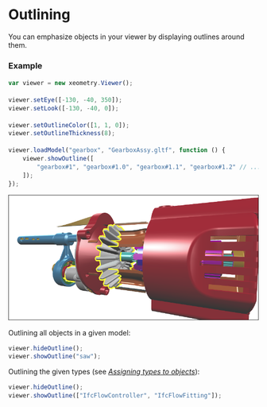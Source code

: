 # Outlining

You can emphasize objects in your viewer by displaying outlines around them.

### Example

````javascript
var viewer = new xeometry.Viewer();

viewer.setEye([-130, -40, 350]);
viewer.setLook([-130, -40, 0]);

viewer.setOutlineColor([1, 1, 0]);
viewer.setOutlineThickness(8);

viewer.loadModel("gearbox", "GearboxAssy.gltf", function () {
    viewer.showOutline([
        "gearbox#1", "gearbox#1.0", "gearbox#1.1", "gearbox#1.2" // ...
    ]);
});
````

[![](assets/outlining.png)](http://xeolabs.com/xeometry/examples/#guidebook_outlining)

Outlining all objects in a given model:

```javascript
viewer.hideOutline();
viewer.showOutline("saw");
```

Outlining the given types (see *[Assigning types to objects](assigningTypesToObjects.md)*):

```javascript
viewer.hideOutline();
viewer.showOutline(["IfcFlowController", "IfcFlowFitting"]);
```

